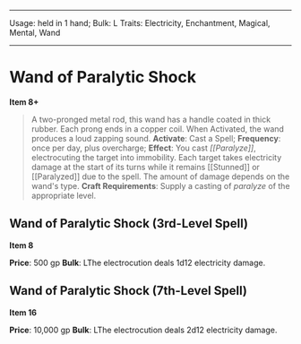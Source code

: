 
---
Usage: held in 1 hand;
Bulk: L
Traits: Electricity, Enchantment, Magical, Mental, Wand

---

# Wand of Paralytic Shock

**Item 8+**

> A two-pronged metal rod, this wand has a handle coated in thick rubber. Each prong ends in a copper coil. When Activated, the wand produces a loud zapping sound.
**Activate**: Cast a Spell;
**Frequency**: once per day, plus overcharge;
**Effect**: You cast *[[Paralyze]]*, electrocuting the target into immobility. Each target takes electricity damage at the start of its turns while it remains [[Stunned]] or [[Paralyzed]] due to the spell. The amount of damage depends on the wand's type.
**Craft Requirements**: Supply a casting of *paralyze* of the appropriate level.

## Wand of Paralytic Shock (3rd-Level Spell)

**Item 8**

**Price**: 500 gp
**Bulk**: LThe electrocution deals 1d12 electricity damage.

## Wand of Paralytic Shock (7th-Level Spell)

**Item 16**

**Price**: 10,000 gp
**Bulk**: LThe electrocution deals 2d12 electricity damage.
